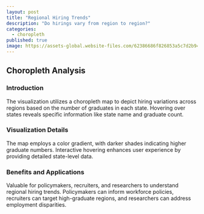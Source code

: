```yaml
---
layout: post
title: "Regional Hiring Trends"
description: "Do hirings vary from region to region?"
categories:
  - choropleth
published: true
image: https://assets-global.website-files.com/62386686f826853a5c7d2b94/637cacf9ad9b355f95d5e8f4_Infographic-2.svg
---
```


<script>
  import RegionalTrends from "$lib/visualisations/RegionalTrends.svelte"
</script>

<RegionalTrends />

## Choropleth Analysis

### Introduction
The visualization utilizes a choropleth map to depict hiring variations across regions based on the number of graduates in each state. Hovering over states reveals specific information like state name and graduate count.

### Visualization Details
The map employs a color gradient, with darker shades indicating higher graduate numbers. Interactive hovering enhances user experience by providing detailed state-level data.

### Benefits and Applications
Valuable for policymakers, recruiters, and researchers to understand regional hiring trends. Policymakers can inform workforce policies, recruiters can target high-graduate regions, and researchers can address employment disparities.